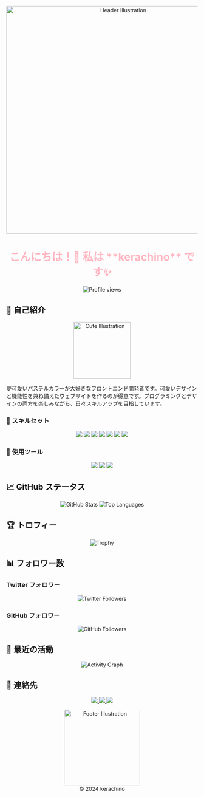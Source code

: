 <!-- ヘッダー -->
<p align="center">
  <img src="ヘッダーイラスト.png" alt="Header Illustration" width="600"/>
</p>

<h1 align="center" style="color: #FFB6C1;">
  こんにちは！👋  
  私は **kerachino** です✨
</h1>

<!-- プロフィール閲覧カウンター -->
<p align="center">
  <img src="https://komarev.com/ghpvc/?username=kerachino&style=flat&color=FFB6C1" alt="Profile views" />
</p>

<!-- 自己紹介セクション -->

## 🌈 自己紹介

<p align="center">
  <img src="https://i.imgur.com/あなたの可愛いイラスト.png" alt="Cute Illustration" width="150"/>
</p>

夢可愛いパステルカラーが大好きなフロントエンド開発者です。可愛いデザインと機能性を兼ね備えたウェブサイトを作るのが得意です。プログラミングとデザインの両方を楽しみながら、日々スキルアップを目指しています。

### 💖 スキルセット

<p align="center">
  <img src="https://img.shields.io/badge/JavaScript-FFB6C1?style=for-the-badge&logo=javascript&logoColor=white&color=FFB6C1" />
  <img src="https://img.shields.io/badge/Python-FFB6C1?style=for-the-badge&logo=python&logoColor=white&color=FFB6C1" />
  <img src="https://img.shields.io/badge/HTML5-FFB6C1?style=for-the-badge&logo=html5&logoColor=white&color=FFB6C1" />
  <img src="https://img.shields.io/badge/CSS3-FFB6C1?style=for-the-badge&logo=css3&logoColor=white&color=FFB6C1" />
  <img src="https://img.shields.io/badge/React-FFB6C1?style=for-the-badge&logo=react&logoColor=white&color=FFB6C1" />
  <img src="https://img.shields.io/badge/TailwindCSS-FFB6C1?style=for-the-badge&logo=tailwind-css&logoColor=white&color=FFB6C1" />
  <img src="https://img.shields.io/badge/Figma-FFB6C1?style=for-the-badge&logo=figma&logoColor=white&color=FFB6C1" />
</p>

### 🌟 使用ツール

<p align="center">
  <img src="https://img.shields.io/badge/Adobe%20XD-FFB6C1?style=for-the-badge&logo=adobe-xd&logoColor=white&color=FFB6C1" />
  <img src="https://img.shields.io/badge/VS%20Code-FFB6C1?style=for-the-badge&logo=visual-studio-code&logoColor=white&color=FFB6C1" />
  <img src="https://img.shields.io/badge/Git-FFB6C1?style=for-the-badge&logo=git&logoColor=white&color=FFB6C1" />
</p>

## 📈 GitHub ステータス

<p align="center">
  <img src="https://github-readme-stats.vercel.app/api?username=kerachino&show_icons=true&theme=pink&hide_border=true&count_private=true&title_color=FFB6C1&icon_color=FFB6C1&text_color=333333&bg_color=FFFFFF" alt="GitHub Stats" />
  <img src="https://github-readme-stats.vercel.app/api/top-langs/?username=kerachino&layout=compact&theme=pink&hide_border=true&title_color=FFB6C1&text_color=000000&bg_color=fedee3" alt="Top Languages" />
</p>

## 🏆 トロフィー

<p align="center">
  <img src="https://github-profile-trophy.vercel.app/?username=kerachino&theme=custom&no-bg=true&no-frame=true&margin-w=15&margin-h=15&column=5&row=1&title_color=%23FFB6C1&icon_color=%23FFB6C1&text_color=%23FFB6C1&bg_color=FFFFFF" alt="Trophy" />
</p>

## 📊 フォロワー数

### Twitter フォロワー

<p align="center">
  <img src="https://img.shields.io/twitter/follow/kerachino?style=social&label=Follow&color=FFB6C1&logo=twitter" alt="Twitter Followers" />
</p>

### GitHub フォロワー

<p align="center">
  <img src="https://img.shields.io/github/followers/kerachino?style=social&label=Follow&color=FFB6C1&logo=github" alt="GitHub Followers" />
</p>

## 📝 最近の活動

<p align="center">
  <img src="https://github-readme-activity-graph.vercel.app/graph?username=kerachino&theme=pink&hide_border=true" alt="Activity Graph" />
</p>

## 💌 連絡先

<p align="center">
  <a href="mailto:kerachino@example.com">
    <img src="https://img.shields.io/badge/Email-FFB6C1?style=for-the-badge&logo=gmail&logoColor=white" />
  </a>
  <a href="https://twitter.com/kerachino" target="_blank">
    <img src="https://img.shields.io/badge/Twitter-FFB6C1?style=for-the-badge&logo=twitter&logoColor=white" />
  </a>
  <a href="https://instagram.com/kerachino" target="_blank">
    <img src="https://img.shields.io/badge/Instagram-FFB6C1?style=for-the-badge&logo=instagram&logoColor=white" />
  </a>
</p>

<!-- フッター -->
<p align="center">
  <img src="https://i.imgur.com/あなたの可愛いフッターイラスト.png" alt="Footer Illustration" width="200"/>
  <br>
  © 2024 kerachino
</p>
